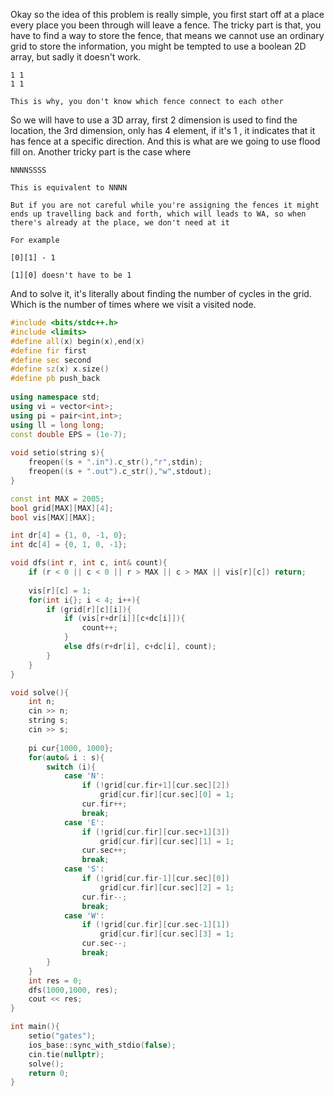 Okay so the idea of this problem is really simple, you first start off at a place every place you been through will leave a fence. The tricky part is that, you have to find a way to store the fence, 	that means we cannot use an ordinary grid to store the information, you might be tempted to use a boolean 2D array, but sadly it doesn't work.
```
1 1
1 1

This is why, you don't know which fence connect to each other
```
So we will have to use a 3D array, first 2 dimension is used to find the location, the 3rd dimension, only has 4 element, if it's 1 , it indicates that it has fence at a specific direction. And this is what are we going to use flood fill on. Another tricky part is the case where
```
NNNNSSSS

This is equivalent to NNNN

But if you are not careful while you're assigning the fences it might ends up travelling back and forth, which will leads to WA, so when there's already at the place, we don't need at it

For example

[0][1] - 1

[1][0] doesn't have to be 1
```
And to solve it, it's literally about finding the number of cycles in the grid. Which is the number of times where we visit a visited node.

```cpp
#include <bits/stdc++.h>
#include <limits>
#define all(x) begin(x),end(x)
#define fir first
#define sec second
#define sz(x) x.size()
#define pb push_back
 
using namespace std;
using vi = vector<int>;
using pi = pair<int,int>;
using ll = long long;
const double EPS = (1e-7);
 
void setio(string s){
	freopen((s + ".in").c_str(),"r",stdin);
	freopen((s + ".out").c_str(),"w",stdout);
}

const int MAX = 2005;
bool grid[MAX][MAX][4];
bool vis[MAX][MAX];

int dr[4] = {1, 0, -1, 0};
int dc[4] = {0, 1, 0, -1};

void dfs(int r, int c, int& count){
    if (r < 0 || c < 0 || r > MAX || c > MAX || vis[r][c]) return;
    
    vis[r][c] = 1;
    for(int i{}; i < 4; i++){
        if (grid[r][c][i]){
            if (vis[r+dr[i]][c+dc[i]]){
                count++;
            }
            else dfs(r+dr[i], c+dc[i], count);
        }
    }    
}

void solve(){
    int n;
    cin >> n;
    string s;
    cin >> s;
    
    pi cur{1000, 1000};
    for(auto& i : s){
        switch (i){
            case 'N':
                if (!grid[cur.fir+1][cur.sec][2])
                    grid[cur.fir][cur.sec][0] = 1;
                cur.fir++;
                break;
            case 'E':
                if (!grid[cur.fir][cur.sec+1][3])
                    grid[cur.fir][cur.sec][1] = 1;
                cur.sec++;
                break;
            case 'S':
                if (!grid[cur.fir-1][cur.sec][0])
                    grid[cur.fir][cur.sec][2] = 1;
                cur.fir--;
                break;
            case 'W':
                if (!grid[cur.fir][cur.sec-1][1])
                    grid[cur.fir][cur.sec][3] = 1;
                cur.sec--;
                break;
        }
    }
    int res = 0;
    dfs(1000,1000, res);
    cout << res;
}

int main(){
    setio("gates");
	ios_base::sync_with_stdio(false);
	cin.tie(nullptr);
    solve();
	return 0;
}
```